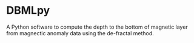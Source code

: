 # DBMLpy
A Python software to compute the depth to the bottom of magnetic layer from magnectic anomaly data using the de-fractal method.
